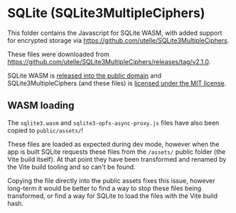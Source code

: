 # SQLite (SQLite3MultipleCiphers)

This folder contains the Javascript for SQLite WASM, with added support for encrypted storage via https://github.com/utelle/SQLite3MultipleCiphers.

These files were downloaded from https://github.com/utelle/SQLite3MultipleCiphers/releases/tag/v2.1.0.

SQLite WASM is [released into the public domain](https://www.sqlite.org/copyright.html) and SQLite3MultipleCiphers (and these files) is [licensed under the MIT license](https://github.com/utelle/SQLite3MultipleCiphers/blob/main/LICENSE).

## WASM loading
The `sqlite3.wasm` and `sqlite3-opfs-async-proxy.js` files have also been copied to `public/assets/`!  

These files are loaded as expected during dev mode, however when the app is built SQLite
requests these files from the `/assets/` public folder (the Vite build itself).
At that point they have been transformed and renamed by the Vite build tooling and so can't be found.  

Copying the file directly into the public assets fixes this issue, however long-term it would be better to find 
a way to stop these files being transformed, or find a way for SQLite to load the files with the Vite build hash.
